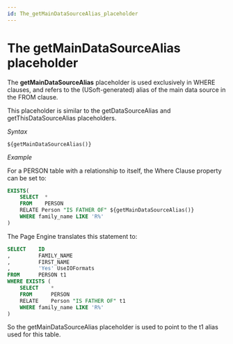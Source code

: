 ```yaml
---
id: The_getMainDataSourceAlias_placeholder
---
```


# The getMainDataSourceAlias placeholder

The **getMainDataSourceAlias** placeholder is used exclusively in WHERE clauses, and refers to the (USoft-generated) alias of the main data source in the FROM clause.

This placeholder is similar to the getDataSourceAlias and getThisDataSourceAlias placeholders.

*Syntax*

```
${getMainDataSourceAlias()}
```

*Example*

For a PERSON table with a relationship to itself, the Where Clause property can be set to:

```sql
EXISTS(    
    SELECT  * 
    FROM    PERSON     
    RELATE Person "IS FATHER OF" ${getMainDataSourceAlias()}     
    WHERE family_name LIKE 'R%'
)
```

The Page Engine translates this statement to:

```sql
SELECT    ID
,         FAMILY_NAME
,         FIRST_NAME
,         'Yes' UseIOFormats
FROM      PERSON t1
WHERE EXISTS (    
    SELECT    * 
    FROM      PERSON
    RELATE    Person "IS FATHER OF" t1
    WHERE family_name LIKE 'R%'
)
```

So the getMainDataSourceAlias placeholder is used to point to the t1 alias used for this table.
